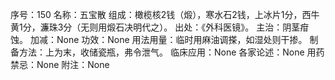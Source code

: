 序号：150
名称：五宝散
组成：橄榄核2钱（煅），寒水石2钱，上冰片1分，西牛黄1分，濂珠3分（无则用煅石决明代之）。
出处：《外科医镜》。
主治：阴茎疳蚀。
加减：None
功效：None
用法用量：临时用麻油调搽，如湿处则干掺。
制备方法：上为末，收储瓷瓶，弗令泄气。
临床应用：None
各家论述：None
用药禁忌：None
附注：None
